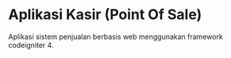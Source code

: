 # Aplikasi Kasir (Point Of Sale)
Aplikasi sistem penjualan berbasis web menggunakan framework codeigniter 4.
